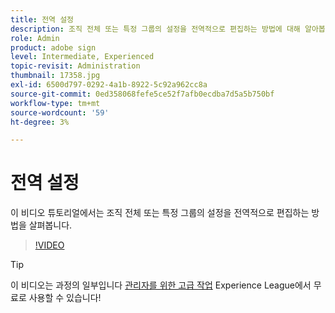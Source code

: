 ```yaml
---
title: 전역 설정
description: 조직 전체 또는 특정 그룹의 설정을 전역적으로 편집하는 방법에 대해 알아봅니다
role: Admin
product: adobe sign
level: Intermediate, Experienced
topic-revisit: Administration
thumbnail: 17358.jpg
exl-id: 6500d797-0292-4a1b-8922-5c92a962cc8a
source-git-commit: 0ed358068fefe5ce52f7afb0ecdba7d5a5b750bf
workflow-type: tm+mt
source-wordcount: '59'
ht-degree: 3%

---
```


# 전역 설정

이 비디오 튜토리얼에서는 조직 전체 또는 특정 그룹의 설정을 전역적으로 편집하는 방법을 살펴봅니다.

>[!VIDEO](https://video.tv.adobe.com/v/17358?hidetitle=true)

>[!TIP]
>
>이 비디오는 과정의 일부입니다 [관리자를 위한 고급 작업](https://experienceleague.adobe.com/?recommended=Sign-A-1-2020.1) Experience League에서 무료로 사용할 수 있습니다!
